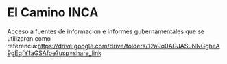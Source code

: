 # El Camino INCA
Acceso a fuentes de informacion e informes gubernamentales que se utilizaron como referencia:https://drive.google.com/drive/folders/12a9q0AGJASuNNGgheA9gEqfY1aGSAfoe?usp=share_link
